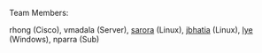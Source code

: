 Team Members: 

rhong (Cisco), vmadala (Server), [sarora](https://github.com/shakarora) (Linux), [jbhatia](https://github.com/developerc76) (Linux), [lye](http://github.com/person613) (Windows), nparra (Sub)
